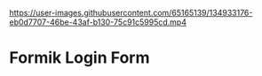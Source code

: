 

https://user-images.githubusercontent.com/65165139/134933176-eb0d7707-46be-43af-b130-75c91c5995cd.mp4

# Formik Login Form
